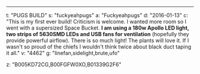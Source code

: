 ---
t: "PUGS BUILD"
s: "fuckyeahpugs"
a: "Fuckyeahpugs"
d: "2016-01-13"
c: "This is my first ever build! Criticism is welcome. I wanted more room so I went with a supersized Space Bucket. <strong>I am using a 180w Apollo LED light, two strips of 5630SMD LEDs and USB fans for ventilation</strong> (hopefully they provide powerful airflow). There is so much light! The plants will love it. If I wasn't so proud of the chiefs I wouldn't think twice about black duct taping it all."
v: "4462"
g: "linefan,sidelight,brute,ufo"

z: "B005KD72CG,B00FGFW0XO,B01339G2F6"
